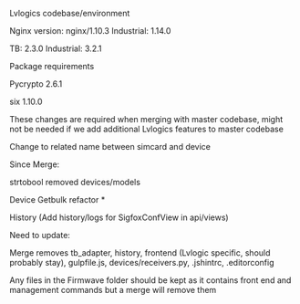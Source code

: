 Lvlogics codebase/environment

Nginx version: nginx/1.10.3 Industrial: 1.14.0

TB: 2.3.0 Industrial: 3.2.1

Package requirements

Pycrypto 2.6.1

six 1.10.0

These changes are required when merging with master codebase, might not be needed if we add additional Lvlogics features to master codebase

Change to related name between simcard and device

Since Merge:

strtobool removed devices/models

Device Getbulk refactor *

History (Add history/logs for SigfoxConfView in api/views)

Need to update:

Merge removes tb_adapter, history, frontend (Lvlogic specific, should probably stay), gulpfile.js, devices/receivers.py, .jshintrc, .editorconfig

Any files in the Firmwave folder should be kept as it contains front end and management commands but a merge will remove them